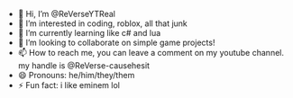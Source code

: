 - 👋 Hi, I’m @ReVerseYTReal
- 👀 I’m interested in coding, roblox, all that junk
- 🌱 I’m currently learning like c# and lua
- 💞️ I’m looking to collaborate on simple game projects!
- 📫 How to reach me, you can leave a comment on my youtube channel. my handle is @ReVerse-causehesit
- 😄 Pronouns: he/him/they/them
- ⚡ Fun fact: i like eminem lol
<!---
ReVerseYTReal/ReVerseYTReal is a ✨ special ✨ repository because its `README.md` (this file) appears on your GitHub profile.
You can click the Preview link to take a look at your changes.
--->
